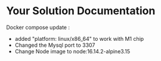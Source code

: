 # Your Solution Documentation

Docker compose update :

- added "platform: linux/x86_64" to work with M1 chip
- Changed the Mysql port to 3307
- Change Node image to node:16.14.2-alpine3.15
